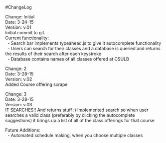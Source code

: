#ChangeLog

Change: Initial <br>
Date:  3-24-15 <br>
Version: v.01  <br>
  Initial commit to git. <br>
  Current functionality:<br>
   &nbsp; - Search bar implements typeahead.js to give it autocomplete functionality<br>
   &nbsp;  - Users can search for their classes and a database is queried and returns the results of their search after each keystroke<br>
   &nbsp; - Database contains names of all classes offered at CSULB<br>

Change: 2 <br>
Date: 3-28-15 <br>
Version: v.02 <br>
  Added Course offering scrape <br>
  
Change: 3 <br>
Date: 3-28-15 <br>
Version: v.03 <br>
  IT SEARCHES!! And returns stuff :)
  Implemented search so when user searches a valid class (preferably by clicking the autocomplete suggestions) it brings up a list of all of the class offerings for that course <br>
   
Future Additions:<br>
   &nbsp; - Automated schedule making, when you choose multiple classes 

